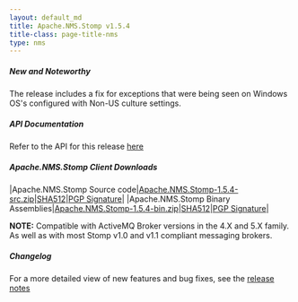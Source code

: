```yaml
---
layout: default_md
title: Apache.NMS.Stomp v1.5.4 
title-class: page-title-nms
type: nms
---
```


##### New and Noteworthy

The release includes a fix for exceptions that were being seen on Windows OS's configured with Non-US culture settings.

##### API Documentation

Refer to the API for this release [here](nms-Index/Site/NavigationIndex/Site/Navigation/Index/Site/Navigation/api.md)

##### Apache.NMS.Stomp Client Downloads

|Apache.NMS.Stomp Source code|[Apache.NMS.Stomp-1.5.4-src.zip](https://www.apache.org/dyn/closer.lua?filename=/activemq/apache-nms/1.5.0/Apache.NMS.Stomp-1.5.4-src.zip&action=download)|[SHA512](https://downloads.apache.org/activemq/apache-nms/1.5.0/Apache.NMS.Stomp-1.5.4-src.zip.sha512)|[PGP Signature](https://downloads.apache.org/activemq/apache-nms/1.5.0/Apache.NMS.Stomp-1.5.4-src.zip.asc)|
|Apache.NMS.Stomp Binary Assemblies|[Apache.NMS.Stomp-1.5.4-bin.zip](https://www.apache.org/dyn/closer.lua?filename=/activemq/apache-nms/1.5.0/Apache.NMS.Stomp-1.5.4-bin.zip&action=download)|[SHA512](https://downloads.apache.org/activemq/apache-nms/1.5.0/Apache.NMS.Stomp-1.5.4-bin.zip.sha512)|[PGP Signature](https://downloads.apache.org/activemq/apache-nms/1.5.0/Apache.NMS.Stomp-1.5.4-bin.zip.asc)|

**NOTE:** Compatible with ActiveMQ Broker versions in the 4.X and 5.X family. As well as with most Stomp v1.0 and v1.1 compliant messaging brokers.

##### Changelog

For a more detailed view of new features and bug fixes, see the [release notes](https://issues.apache.org/jira/secure/ReleaseNote.jspa?projectId=12311201&version=12319545)


